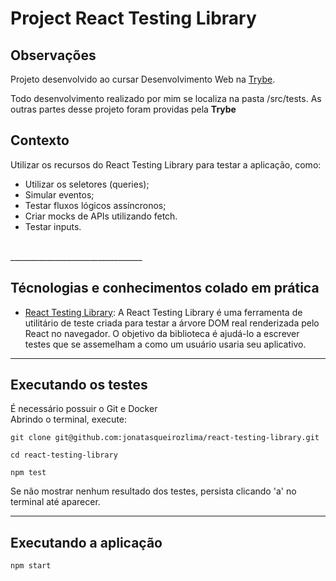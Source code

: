 # Project React Testing Library

## Observações

Projeto desenvolvido ao cursar Desenvolvimento Web na [Trybe](https://www.betrybe.com/). <br>
  
Todo desenvolvimento realizado por mim se localiza na pasta /src/tests. As outras partes desse projeto foram providas pela **Trybe**<br>


## Contexto   
Utilizar os recursos do React Testing Library para testar a aplicação, como:

- Utilizar os seletores (queries);
- Simular eventos;
- Testar fluxos lógicos assíncronos;
- Criar mocks de APIs utilizando fetch.
- Testar inputs.

<br>
_________________________________

## Técnologias e conhecimentos colado em prática
  - [React Testing Library](https://testing-library.com/docs/react-testing-library/intro/): 
A React Testing Library é uma ferramenta de utilitário de teste criada para testar a árvore DOM real renderizada pelo React no navegador. O objetivo da biblioteca é ajudá-lo a escrever testes que se assemelham a como um usuário usaria seu aplicativo.

_________________________________

## Executando os testes
  É necessário possuir o Git e Docker <br>
  Abrindo o terminal, execute: <br>
  ```
  git clone git@github.com:jonatasqueirozlima/react-testing-library.git
  
  cd react-testing-library
  
  npm test
  ``` 

  Se não mostrar nenhum resultado dos testes, persista clicando 'a' no terminal até aparecer.
_________________________________

## Executando a aplicação
```
npm start
```